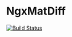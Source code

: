 # NgxMatDiff

[![Build Status](https://travis-ci.org/Jeremias98/ngx-mat-diff.svg?branch=master)](https://travis-ci.org/Jeremias98/ngx-mat-diff)